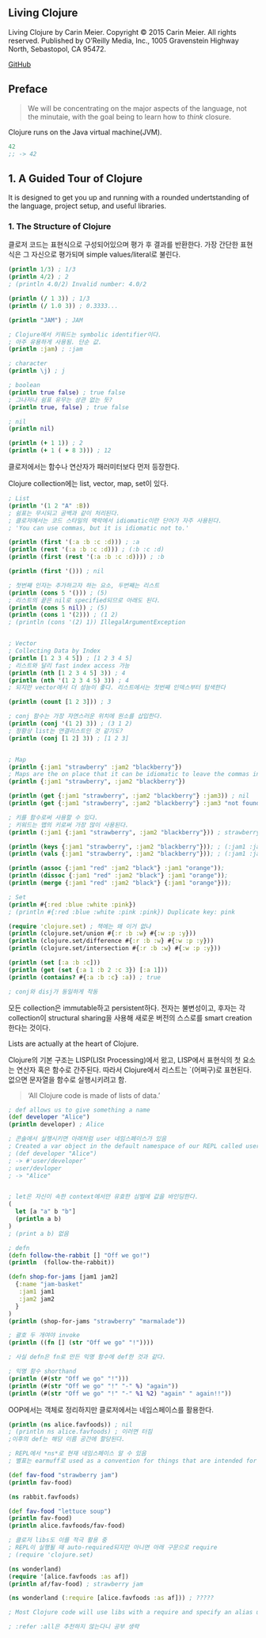 
## Living Clojure

Living Clojure by Carin Meier. Copyright © 2015 Carin Meier. All rights reserved. Published by O’Reilly Media, Inc., 1005 Gravenstein Highway North, Sebastopol, CA 95472.

[GitHub](https://github.com/gigasquid/wonderland-clojure-katas)

## Preface

> We will be concentrating on the major aspects of the language, not the minutaie, with the goal being to learn how to _think_ closure.

Clojure runs on the Java virtual machine(JVM).

```clj
42
;; -> 42
```

## 1. A Guided Tour of Clojure

It is designed to get you up and running with a rounded undertstanding of the language, project setup, and useful libraries.

### 1. The Structure of Clojure

클로저 코드는 표현식으로 구성되어있으며 평가 후 결과를 반환한다. 가장 간단한 표현식은 그 자신으로 평가되며 simple values/literal로 불린다.

```clj
(println 1/3) ; 1/3
(println 4/2) ; 2
; (println 4.0/2) Invalid number: 4.0/2

(println (/ 1 3)) ; 1/3
(println (/ 1.0 3)) ; 0.3333...

(println "JAM") ; JAM

; Clojure에서 키워드는 symbolic identifier이다. 
; 아주 유용하게 사용됨. 단순 값. 
(println :jam) ; :jam

; character
(println \j) ; j

; boolean
(println true false) ; true false
; 그나저나 쉼표 유무는 상관 없는 듯?
(println true, false) ; true false

; nil 
(println nil)

(println (+ 1 1)) ; 2
(println (+ 1 ( + 8 3))) ; 12
```

클로저에서는 함수나 연산자가 패러미터보다 먼저 등장한다.

Clojure collection에는 list, vector, map, set이 있다.

```clj
; List
(println '(1 2 "A" :B))
; 쉼표는 무시되고 공백과 같이 처리된다.
; 클로저에서는 코드 스타일의 맥락에서 idiomatic이란 단어가 자주 사용된다. 
; 'You can use commas, but it is idiomatic not to.'

(println (first '(:a :b :c :d))) ; :a
(println (rest '(:a :b :c :d))) ; (:b :c :d)
(println (first (rest '(:a :b :c :d)))) ; :b

(println (first '())) ; nil

; 첫번째 인자는 추가하고자 하는 요소, 두번째는 리스트
(println (cons 5 '())) ; (5)
; 리스트의 끝은 nil로 specified되므로 아래도 된다.
(println (cons 5 nil)) ; (5)
(println (cons 1 '(2))) ; (1 2)
; (println (cons '(2) 1)) IllegalArgumentException


; Vector
; Collecting Data by Index
(println [1 2 3 4 5]) ; [1 2 3 4 5]
; 리스트와 달리 fast index access 가능
(println (nth [1 2 3 4 5] 3)) ; 4
(println (nth '(1 2 3 4 5) 3)) ; 4
; 되지만 vector에서 더 성능이 좋다. 리스트에서는 첫번째 인덱스부터 탐색한다

(println (count [1 2 3])) ; 3

; conj 함수는 가장 자연스러운 위치에 원소를 삽입한다.
(println (conj '(1 2) 3)) ; (3 1 2)
; 정황상 list는 연결리스트인 것 같기도?
(println (conj [1 2] 3)) ; [1 2 3]


; Map
(println {:jam1 "strawberry" :jam2 "blackberry"})
; Maps are the on place that it can be idiomatic to leave the commas in for readability.
(println {:jam1 "strawberry", :jam2 "blackberry"})

(println (get {:jam1 "strawberry", :jam2 "blackberry"} :jam3)) ; nil
(println (get {:jam1 "strawberry", :jam2 "blackberry"} :jam3 "not found")) ; not found

; 키를 함수로써 사용할 수 있다.
; 키워드는 맵의 키로써 가장 많이 사용된다. 
(println (:jam1 {:jam1 "strawberry", :jam2 "blackberry"})) ; strawberry

(println (keys {:jam1 "strawberry", :jam2 "blackberry"})); ; (:jam1 :jam2)
(println (vals {:jam1 "strawberry", :jam2 "blackberry"})); ; (:jam1 :jam2)

(println (assoc {:jam1 "red" :jam2 "black"} :jam1 "orange")); 
(println (dissoc {:jam1 "red" :jam2 "black"} :jam1 "orange")); 
(println (merge {:jam1 "red" :jam2 "black"} {:jam1 "orange"})); 

; Set
(println #{:red :blue :white :pink})
; (println #{:red :blue :white :pink :pink}) Duplicate key: pink

(require 'clojure.set) ; 책에는 왜 이거 없냐
(println (clojure.set/union #{:r :b :w} #{:w :p :y}))
(println (clojure.set/difference #{:r :b :w} #{:w :p :y}))
(println (clojure.set/intersection #{:r :b :w} #{:w :p :y}))

(println (set [:a :b :c]))
(println (get (set {:a 1 :b 2 :c 3}) [:a 1]))
(println (contains? #{:a :b :c} :a)) ; true

; conj와 disj가 동일하게 작동
```

모든 collection은 immutable하고 persistent하다. 전자는 불변성이고, 후자는 각 collection이 structural sharing을 사용해 새로운 버전의 스스로를 smart creation한다는 것이다.

Lists are actually at the heart of Clojure.

Clojure의 기본 구조는 LISP(LISt Processing)에서 왔고, LISP에서 표현식의 첫 요소는 연산자 혹은 함수로 간주된다. 따라서 Clojure에서 리스트는 `(어쩌구)로 표현된다. 없으면 문자열을 함수로 실행시키려고 함.

> ‘All Clojure code is made of lists of data.’

```clj
; def allows us to give something a name
(def developer "Alice")
(println developer) ; Alice

; 콘솔에서 실행시키면 아래처럼 user 네임스페이스가 있음
; Created a var object in the default namespace of our REPL called user
; (def developer "Alice")
; -> #'user/developer’
; user/devloper
; -> "Alice"


; let은 자신이 속한 context에서만 유효한 심벌에 값을 바인딩한다. 
(
  let [a "a" b "b"]
  (println a b)
)
; (print a b) 없음

; defn
(defn follow-the-rabbit [] "Off we go!")
(println  (follow-the-rabbit))

(defn shop-for-jams [jam1 jam2]
  {:name "jam-basket"
   :jam1 jam1
   :jam2 jam2
  }
)
(println (shop-for-jams "strawberry" "marmalade"))

; 괄호 두 개여야 invoke
(println ((fn [] (str "Off we go" "!"))))

; 사실 defn은 fn로 만든 익명 함수에 def한 것과 같다.

; 익명 함수 shorthand
(println (#(str "Off we go" "!")))
(println (#(str "Off we go" "!" "-" %) "again"))
(println (#(str "Off we go" "!" "-" %1 %2) "again" " again!!"))
```

OOP에서는 객체로 정리하지만 클로저에서는 네임스페이스를 활용한다.

```clj
(println (ns alice.favfoods)) ; nil
; (println ns alice.favfoods) ; 이러면 터짐
;이후의 def는 해당 이름 공간에 할당된다.

; REPL에서 *ns*로 현재 네임스페이스 알 수 있음
; 별표는 earmuff로 used as a convention for things that are intended for rebinding

(def fav-food "strawberry jam")
(println fav-food)

(ns rabbit.favfoods)

(def fav-food "lettuce soup")
(println fav-food)
(println alice.favfoods/fav-food)

; 클로저 libs도 이를 적극 활용 중
; REPL이 실행될 때 auto-required되지만 아니면 아래 구문으로 require
; (require 'clojure.set)

(ns wonderland)
(require '[alice.favfoods :as af])
(println af/fav-food) ; strawberry jam

(ns wonderland (:require [alice.favfoods :as af])) ; ?????

; Most Clojure code will use libs with a require and specify an alias using :as

; :refer :all은 추천하지 않는다니 공부 생략
```
